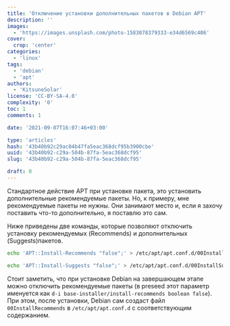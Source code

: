 ```yaml
---
title: 'Отключение установки дополнительных пакетов в Debian APT'
description: ''
images:
  - 'https://images.unsplash.com/photo-1583078379333-e34d6569c406'
cover:
  crop: 'center'
categories:
  - 'linux'
tags:
  - 'debian'
  - 'apt'
authors:
  - 'KitsuneSolar'
license: 'CC-BY-SA-4.0'
complexity: '0'
toc: 1
comments: 1

date: '2021-09-07T16:07:46+03:00'

type: 'articles'
hash: '43b40b92c29ac04b47fa5eac368dcf95b3900cbe'
uuid: '43b40b92-c29a-504b-87fa-5eac368dcf95'
slug: '43b40b92-c29a-504b-87fa-5eac368dcf95'

draft: 0
---
```


Стандартное действие APT при установке пакета, это установить дополнительные рекомендуемые пакеты. Но, к примеру, мне рекомендуемые пакеты не нужны. Они занимают место и, если я захочу поставить что-то дополнительно, я поставлю это сам.

<!--more-->

Ниже приведены две команды, которые позволяют отключить установку рекомендуемых (Recommends) и дополнительных (Suggests)пакетов.

```sh
echo 'APT::Install-Recommends "false";' > /etc/apt/apt.conf.d/00InstallRecommends
```

```sh
echo 'APT::Install-Suggests "false";' > /etc/apt/apt.conf.d/00InstallSuggests
```

Стоит заметить, что при установке Debian на завершающем этапе можно отключить рекомендуемые пакеты (в preseed этот параметр именуется как `d-i base-installer/install-recommends boolean false`). При этом, после установки, Debian сам создаст файл `00InstallRecommends` в `/etc/apt/apt.conf.d` с соответствующим содержанием.

